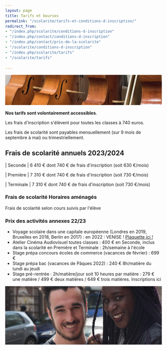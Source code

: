 ```yaml
---
layout: page
title: Tarifs et bourses
permalink: "/scolarite/tarifs-et-conditions-d-inscription/"
redirect_from:
- "/index.php/scolarite/conditions-d-inscription"
- "/index.php/contact/conditions-d-inscription"
- "/index.php/contact/prix-de-la-scolarite"
- "/scolarite/conditions-d-inscription"
- "/index.php/scolarite/tarifs"
- "/scolarite/tarifs"

---
```

![Prix de la scolarité - Ecole Saint-John Perse](/images/musique.jpg)

**Nos tarifs sont volontairement accessibles**.

Les frais d'inscription s'élèvent pour toutes les classes à 740 euros.

Les frais de scolarité sont payables mensuellement (sur 9 mois de septembre à mai) ou trimestriellement.

## Frais de scolarité annuels 2023/2024

| Seconde | 6 410 € dont 740 € de frais d'inscription (soit 630 €/mois)

| Première | 7 310 € dont 740 € de frais d'inscription (soit 730 €/mois)

| Terminale | 7 310 € dont 740 € de frais d'inscription (soit 730 €/mois)

### Frais de scolarité Horaires aménagés

Frais de scolarité selon cours suivis par l'élève

### Prix des activités annexes 22/23

* Voyage scolaire dans une capitale européenne (Londres en 2019, Bruxelles en 2018, Berlin en 2017) : en 2022 : VENISE ! [Plaquette ici !](/uploads/voyage-a-venise-oct-22-plaquette.pdf)
* Atelier Cinéma Audiovisuel toutes classes : 400 € en Seconde, inclus dans la scolarité en Première et Terminale : 2h/semaine à l'école
* Stage prépa concours écoles de commerce (vacances de février) : 699 €
* Stage prépa bac (vacances de Pâques 2022) : 240 € 8h/matière du lundi au jeudi
* Stage pré-rentrée : 2h/matière/jour soit 10 heures par matière : 279 € une matière / 499 € deux matières / 649 € trois matières. Inscriptions ici  

![Conditions d'inscription - Ecole Saint-John Perse](/images/deux-etudiants.jpg)